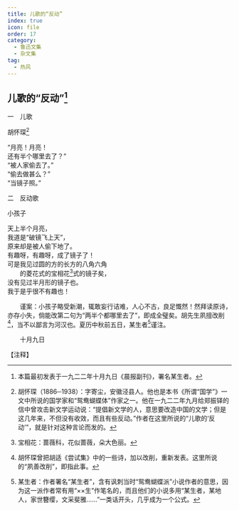 ```yaml
---
title: 儿歌的“反动”
index: true
icon: file
order: 17
category:
  - 鲁迅文集
  - 杂文集
tag:  
  - 热风
---
```


## 儿歌的“反动”[^①]

一　儿歌  

胡怀琛[^②]

“月亮！月亮！  
还有半个哪里去了？”  
“被人家偷去了。”  
“偷去做甚么？”  
“当镜子照。”

二　反动歌

小孩子

天上半个月亮，  
我道是“破镜飞上天”，  
原来却是被人偷下地了。  
有趣呀，有趣呀，成了镜子了！  
可是我见过圆的方的长方的八角六角  
　　的菱花式的宝相花[^③]式的镜子矣，  
没有见过半月形的镜子也。  
我于是乎很不有趣也！

　　谨案：小孩子略受新潮，辄敢妄行诘难，人心不古，良足慨然！然拜读原诗，亦存小失，倘能改第二句为“两半个都哪里去了”，即成全璧矣。胡先生夙擅改削[^④]，当不以鄙言为河汉也。夏历中秋前五日，某生者[^⑤]谨注。

　　十月九日

【注释】

[^①]:本篇最初发表于一九二二年十月九日《晨报副刊》，署名某生者。

[^②]:胡怀琛（1886─1938）：字寄尘，安徽泾县人。他也是本书《所谓“国学”》一文中所说的国学家和“鸳鸯蝴蝶体”作家之一。他在一九二二年九月给郑振铎的信中曾攻击新文学运动说：“提倡新文学的人，意思要改造中国的文学；但是这几年来，不但没有收效，而且有些反动。”作者在这里所说的“儿歌的‘反动’”，就是针对这种言论而发的。

[^③]:宝相花：蔷薇科，花似蔷薇，朵大色丽。

[^④]:胡怀琛曾把胡适《尝试集》中的一些诗，加以改削，重新发表。这里所说的“夙善改削”，即指此事。

[^⑤]:某生者：作者署名“某生者”，含有讽刺当时“鸳鸯蝴蝶派”小说作者的意思，因为这一派作者常有用“××生”作笔名的，而且他们的小说多用“某生者，某地人，家世簪缨，文采斐雅……”一类话开头，几乎成为一个公式。
